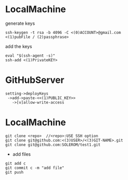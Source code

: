 # LocalMachine

generate keys

```
ssh-keygen -t rsa -b 4096 -C <(0)ACCOUNT>@gmail.com
<(1)pubFile / (2)passphrase>
```
add the keys

```
eval "$(ssh-agent -s)"
ssh-add <(1)PrivateKEY> 
```

# GitHubServer

```
setting->deployKeys
 ->add->paste-<<(1)PUBLIC_KEY>>
   ->[v]allow-write-access
```

# LocalMachine

```
git clone <repo>  //<repo>:USE SSH option
git clone git@github.com:<(3)USER>/<(3)GIT-NAME>.git
git clone git@github.com:SOLEROM/test1.git
```


* add files

```
git add c
git commit c -m "add file"
git push
```


